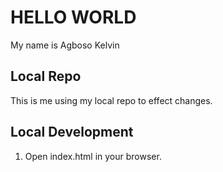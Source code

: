 # HELLO WORLD

My name is Agboso Kelvin

## Local Repo
This is me using my local repo to effect changes.

## Local Development

1. Open index.html in your browser.
